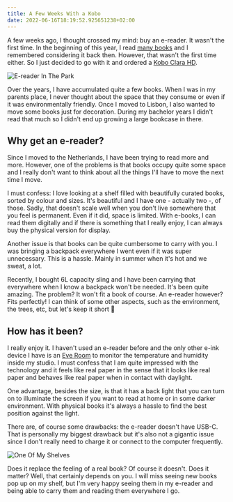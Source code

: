 ```yaml
---
title: A Few Weeks With a Kobo
date: 2022-06-16T18:19:52.925651238+02:00
---
```


A few weeks ago, I thought crossed my mind: buy an e-reader. It wasn't the first time. In the beginning of this year, I read [many books](/readings#read) and I remembered considering it back then. However, that wasn't the first time either. So I just decided to go with it and ordered a [Kobo Clara HD](https://gl.kobobooks.com/products/kobo-clara-hd).

<!--more-->

![E-reader In The Park](cdn:/efbe4d3913c621c33cfb455be55ba19e822aaab260e6bfb41355c0be14a56543?class=fw)

Over the years, I have accumulated quite a few books. When I was in my parents place, I never thought about the space that they consume or even if it was environmentally friendly. Once I moved to Lisbon, I also wanted to move some books just for decoration. During my bachelor years I didn't read that much so I didn't end up growing a large bookcase in there.

## Why get an e-reader?

Since I moved to the Netherlands, I have been trying to read more and more. However, one of the problems is that books occupy quite some space and I really don't want to think about all the things I'll have to move the next time I move.

I must confess: I love looking at a shelf filled with beautifully curated books, sorted by colour and sizes. It's beautiful and I have one - actually two -, of those. Sadly, that doesn't scale well when you don't live somewhere that you feel is permanent. Even if it did, space is limited. With e-books, I can read them digitally and if there is something that I really enjoy, I can always buy the physical version for display.

Another issue is that books can be quite cumbersome to carry with you. I was bringing a backpack everywhere I went even if it was super unnecessary. This is a hassle. Mainly in summer when it's hot and we sweat, a lot.

Recently, I bought  6L capacity sling and I have been carrying that everywhere when I know a backpack won't be needed. It's been quite amazing. The problem? It won't fit a book of course. An e-reader however? Fits perfectly! I can think of some other aspects, such as the environment, the trees, etc, but let's keep it short 🌳

## How has it been?

I really enjoy it. I haven't used an e-reader before and the only other e-ink device I have is an [Eve Room](https://www.evehome.com/en/eve-room) to monitor the temperature and humidity inside my studio. I must confess that I am quite impressed with the technology and it feels like real paper in the sense that it looks like real paper and behaves like real paper when in contact with daylight.

One advantage, besides the size, is that it has a back light that you can turn on to illuminate the screen if you want to read at home or in some darker environment. With physical books it's always a hassle to find the best position against the light.

There are, of course some drawbacks: the e-reader doesn't have USB-C. That is personally my biggest drawback but it's also not a gigantic issue since I don't really need to charge it or connect to the computer frequently.

![One Of My Shelves](cdn:/73e784ecb1f9f66874069b09fbf5ebed471f993799f6e73046534fe69a5eae0a?class=fw)

Does it replace the feeling of a real book? Of course it doesn't. Does it matter? Well, that certainly depends on you. I will miss seeing new books pop up on my shelf, but I'm very happy seeing them in my e-reader and being able to carry them and reading them everywhere I go.
